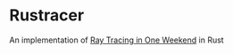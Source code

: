 # Rustracer
An implementation of [Ray Tracing in One Weekend](https://raytracing.github.io/books/RayTracingInOneWeekend.html) in Rust
